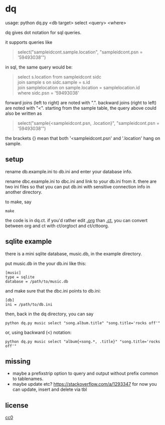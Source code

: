 # dq

usage: python dq.py \<db target\> select \<query\> \<where\>

dq gives dot notation for sql queries.

it supports queries like

> select("sampleidcont.sample.location", "sampleidcont.psn =
'59493038'")

in sql, the same query would be:

> select s.location from sampleidcont sidc <br>
  join sample s on sidc.sample = s.id <br>
  join samplelocation on sample.location = samplelocation.id <br>
  where sidc.psn = '59493038'

forward joins (left to right) are noted with ".". backward joins
(right to left) are noted with "<". starting from the sample table,
the query above could also be written as

> select("sample{<sampleidcont.psn, .location}", "sampleidcont.psn = '59493038'")

the brackets {} mean that both '<sampleidcont.psn' and '.location'
hang on sample.

## setup

rename db.example.ini to db.ini and enter your database info.

rename dbc.example.ini to dbc.ini and link to your db.ini from
it. there are two ini files so that you can put db.ini with sensitive
connection info in another directory.

to make, say

```
make
```

the code is in dq.ct. if you'd rather edit
[.org](https://orgmode.org/manual/Working-with-Source-Code.html) than
[.ct](https://github.com/tnustrings/codetext), you can convert between
org and ct with ct/orgtoct and ct/cttoorg.

## sqlite example

there is a mini sqlite database, music.db, in the example directory.

put music.db in the your db.ini like this:

```
[music]
type = sqlite
database = /path/to/music.db
```

and make sure that the dbc.ini points to db.ini:

```
[db]
ini = /path/to/db.ini
```

then, back in the dq directory, you can say

```
python dq.py music select "song.album.title" "song.title='rocks off'"
```

or, using backward (<) notation:

```
python dq.py music select "album{<song.*, .title}" "song.title='rocks off'"
```

## missing

- maybe a prefixstrip option to query and output without prefix common to tablenames.
- maybe update etc? https://stackoverflow.com/a/1293347 for now you can update, insert and delete via tbl

## license

[cc0](https://creativecommons.org/publicdomain/zero/1.0/)